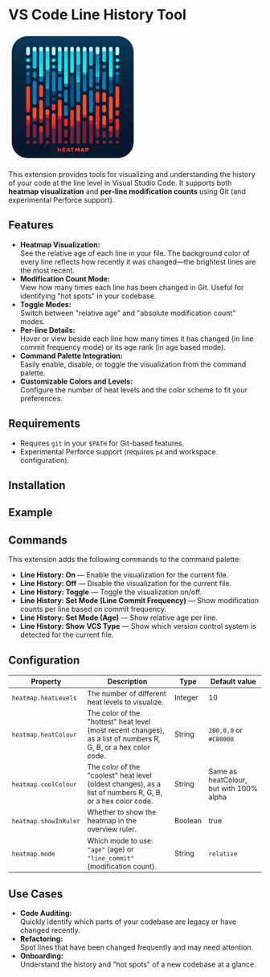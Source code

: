 # VS Code Line History Tool

![Line History Tool](images/icon.png)

This extension provides tools for visualizing and understanding the history of your code at the line level in Visual Studio Code. It supports both **heatmap visualization** and **per-line modification counts** using Git (and experimental Perforce support).

## Features

- **Heatmap Visualization:**  
  See the relative age of each line in your file. The background color of every line reflects how recently it was changed—the brightest lines are the most recent.
- **Modification Count Mode:**  
  View how many times each line has been changed in Git. Useful for identifying "hot spots" in your codebase.
- **Toggle Modes:**  
  Switch between "relative age" and "absolute modification count" modes.
- **Per-line Details:**  
  Hover or view beside each line how many times it has changed (in line commit frequency mode) or its age rank (in age based mode).
- **Command Palette Integration:**  
  Easily enable, disable, or toggle the visualization from the command palette.
- **Customizable Colors and Levels:**  
  Configure the number of heat levels and the color scheme to fit your preferences.

## Requirements

- Requires `git` in your `$PATH` for Git-based features.
- Experimental Perforce support (requires `p4` and workspace configuration).

## Installation



## Example

## Commands

This extension adds the following commands to the command palette:

- **Line History: On** — Enable the visualization for the current file.
- **Line History: Off** — Disable the visualization for the current file.
- **Line History: Toggle** — Toggle the visualization on/off.
- **Line History: Set Mode (Line Commit Frequency)** — Show modification counts per line based on commit frequency.
- **Line History: Set Mode (Age)** — Show relative age per line.
- **Line History: Show VCS Type** — Show which version control system is detected for the current file.

## Configuration

| Property | Description | Type | Default value |
|---|---|---|---|
|`heatmap.heatLevels`|The number of different heat levels to visualize.|Integer|10|
|`heatmap.heatColour`|The color of the "hottest" heat level (most recent changes), as a list of numbers R, G, B, or a hex color code.|String|`200,0,0` or `#C80000`|
|`heatmap.coolColour`|The color of the "coolest" heat level (oldest changes), as a list of numbers R, G, B, or a hex color code.|String|Same as heatColour, but with 100% alpha|
|`heatmap.showInRuler`|Whether to show the heatmap in the overview ruler.|Boolean|true|
|`heatmap.mode`|Which mode to use: `"age"` (age) or `"line_commit"` (modification count).|String|`relative`|

## Use Cases

- **Code Auditing:**  
  Quickly identify which parts of your codebase are legacy or have changed recently.
- **Refactoring:**  
  Spot lines that have been changed frequently and may need attention.
- **Onboarding:**  
  Understand the history and "hot spots" of a new codebase at a glance.
